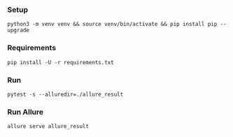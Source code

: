 ### Setup
```
python3 -m venv venv && source venv/bin/activate && pip install pip --upgrade
```

### Requirements
```
pip install -U -r requirements.txt
```

### Run
```
pytest -s --alluredir=./allure_result
```

### Run Allure
```
allure serve allure_result
```